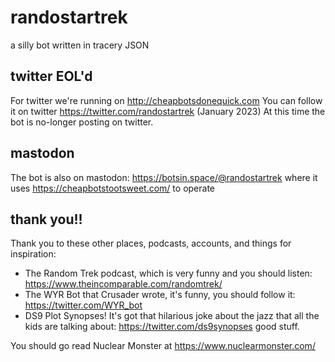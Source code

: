 # randostartrek

a silly bot written in tracery JSON

## twitter EOL'd
For twitter we're running on http://cheapbotsdonequick.com
You can follow it on twitter https://twitter.com/randostartrek
(January 2023) At this time the bot is no-longer posting on twitter.

## mastodon
The bot is also on mastodon: https://botsin.space/@randostartrek 
where it uses https://cheapbotstootsweet.com/ to operate

## thank you!!
Thank you to these other places, podcasts, accounts, and things for inspiration:
* The Random Trek podcast, which is very funny and you should listen: https://www.theincomparable.com/randomtrek/
* The WYR Bot that Crusader wrote, it's funny, you should follow it: https://twitter.com/WYR_bot
* DS9 Plot Synopses! It's got that hilarious joke about the jazz that all the kids are talking about: https://twitter.com/ds9synopses good stuff.

You should go read Nuclear Monster at https://www.nuclearmonster.com/
